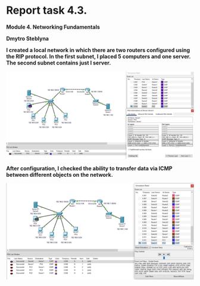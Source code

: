 # Report task 4.3.

**Module 4. Networking Fundamentals**

**Dmytro Steblyna**

**I created a local network in which there are two routers configured using the RIP protocol. In the first subnet, I placed 5 computers and one server. The second subnet contains just I server.**

<p><img src="screenshots/1.png" width="900"/></p>

**After configuration, I checked the ability to transfer data via ICMP between different objects on the network.**

<p><img src="screenshots/2.png" width="900"/></p>
